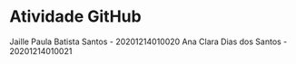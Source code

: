 # Atividade GitHub
Jaille Paula Batista Santos - 20201214010020
Ana Clara Dias dos Santos - 20201214010021